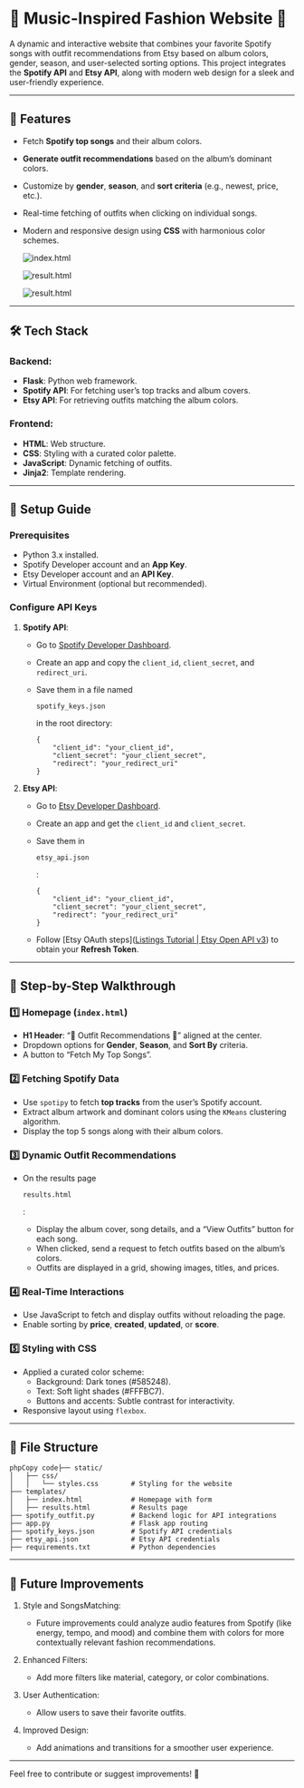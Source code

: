 # 🎵 Music-Inspired Fashion Website 🎨

A dynamic and interactive website that combines your favorite Spotify songs with outfit recommendations from Etsy based on album colors, gender, season, and user-selected sorting options. This project integrates the **Spotify API** and **Etsy API**, along with modern web design for a sleek and user-friendly experience.

------

## 🌟 Features

- Fetch **Spotify top songs** and their album colors.

- **Generate outfit recommendations** based on the album’s dominant colors.

- Customize by **gender**, **season**, and **sort criteria** (e.g., newest, price, etc.).

- Real-time fetching of outfits when clicking on individual songs.

- Modern and responsive design using **CSS** with harmonious color schemes.

  ![index.html](https://media.discordapp.net/attachments/1138186732093833329/1308386956794920960/image.png?ex=673dc1cf&is=673c704f&hm=4cdbf7bec34c3cc95fdc70b4d1fb5dfe98f089fc28a1bdd1608efef4910f2f62&=&format=webp&quality=lossless&width=1395&height=771)

  ![result.html](https://media.discordapp.net/attachments/1138186732093833329/1308387627795218493/image.png?ex=673dc26f&is=673c70ef&hm=992985badfe87cf15d13d2ff24fd0ab837bb002cb9e942813ef53530ddadd0aa&=&format=webp&quality=lossless&width=1342&height=771)

  ![result.html](https://media.discordapp.net/attachments/1138186732093833329/1308388139210899526/image.png?ex=673dc2e9&is=673c7169&hm=ea81c5c4a2ba63499c1aca42de636cbc1f72bdf99640f320ea957f93708bdbde&=&format=webp&quality=lossless&width=1342&height=771)

  

------

## 🛠️ Tech Stack

### Backend:

- **Flask**: Python web framework.
- **Spotify API**: For fetching user’s top tracks and album covers.
- **Etsy API**: For retrieving outfits matching the album colors.

### Frontend:

- **HTML**: Web structure.
- **CSS**: Styling with a curated color palette.
- **JavaScript**: Dynamic fetching of outfits.
- **Jinja2**: Template rendering.

------

## 🚀 Setup Guide

### Prerequisites

- Python 3.x installed.
- Spotify Developer account and an **App Key**.
- Etsy Developer account and an **API Key**.
- Virtual Environment (optional but recommended).

###  Configure API Keys

1. **Spotify API**:

   - Go to [Spotify Developer Dashboard](https://developer.spotify.com/dashboard/).

   - Create an app and copy the `client_id`, `client_secret`, and `redirect_uri`.

   - Save them in a file named 

     ```
     spotify_keys.json
     ```

      in the root directory:

     ```
     {
         "client_id": "your_client_id",
         "client_secret": "your_client_secret",
         "redirect": "your_redirect_uri"
     }
     ```

2. **Etsy API**:

   - Go to [Etsy Developer Dashboard](https://developer.etsy.com/).

   - Create an app and get the `client_id` and `client_secret`.

   - Save them in 

     ```
     etsy_api.json
     ```

     :

     ```
     {
         "client_id": "your_client_id",
         "client_secret": "your_client_secret",
         "redirect": "your_redirect_uri"
     }
     ```

   - Follow [Etsy OAuth steps]([Listings Tutorial | Etsy Open API v3](https://developer.etsy.com/documentation/tutorials/listings/)) to obtain your **Refresh Token**.



------

## 🧱 Step-by-Step Walkthrough

### 1️⃣ **Homepage (`index.html`)**

- **H1 Header**: “🎵 Outfit Recommendations 🎨” aligned at the center.
- Dropdown options for **Gender**, **Season**, and **Sort By** criteria.
- A button to “Fetch My Top Songs”.

### 2️⃣ **Fetching Spotify Data**

- Use `spotipy` to fetch **top tracks** from the user’s Spotify account.
- Extract album artwork and dominant colors using the `KMeans` clustering algorithm.
- Display the top 5 songs along with their album colors.

### 3️⃣ **Dynamic Outfit Recommendations**

- On the results page 

  ```
  results.html
  ```

  :

  - Display the album cover, song details, and a “View Outfits” button for each song.
  - When clicked, send a request to fetch outfits based on the album’s colors.
  - Outfits are displayed in a grid, showing images, titles, and prices.

### 4️⃣ **Real-Time Interactions**

- Use JavaScript to fetch and display outfits without reloading the page.
- Enable sorting by **price**, **created**, **updated**, or **score**.

### 5️⃣ **Styling with CSS**

- Applied a curated color scheme:
  - Background: Dark tones (#585248).
  - Text: Soft light shades (#FFFBC7).
  - Buttons and accents: Subtle contrast for interactivity.
- Responsive layout using `flexbox`.

------

## 📂 File Structure

```
phpCopy code├── static/
│   ├── css/
│   │   └── styles.css        # Styling for the website
├── templates/
│   ├── index.html            # Homepage with form
│   ├── results.html          # Results page
├── spotify_outfit.py         # Backend logic for API integrations
├── app.py                    # Flask app routing
├── spotify_keys.json         # Spotify API credentials
├── etsy_api.json             # Etsy API credentials
├── requirements.txt          # Python dependencies
```

------

## 🧩 Future Improvements

1. Style and SongsMatching:

   -  Future improvements could analyze audio features from Spotify (like energy, tempo, and mood) and combine them with colors for more contextually relevant fashion recommendations.

2. Enhanced Filters:

   - Add more filters like material, category, or color combinations. 

3. User Authentication:

   - Allow users to save their favorite outfits.

4. Improved Design:

   - Add animations and transitions for a smoother user experience.

------

Feel free to contribute or suggest improvements! 🌟